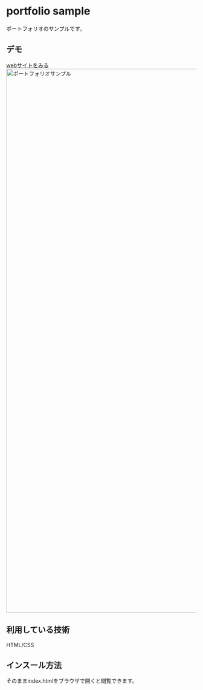 portfolio sample
====

ポートフォリオのサンプルです。

## デモ
[webサイトをみる](https://techis-jp-portfolio-sample2.herokuapp.com/)
<img width="1440" alt="ポートフォリオサンプル" src="https://user-images.githubusercontent.com/85142507/123390186-9933ef00-d5d5-11eb-9e72-5b7a5e3a97ab.png">

## 利用している技術
HTML/CSS

## インスール方法
そのままindex.htmlをブラウザで開くと閲覧できます。
